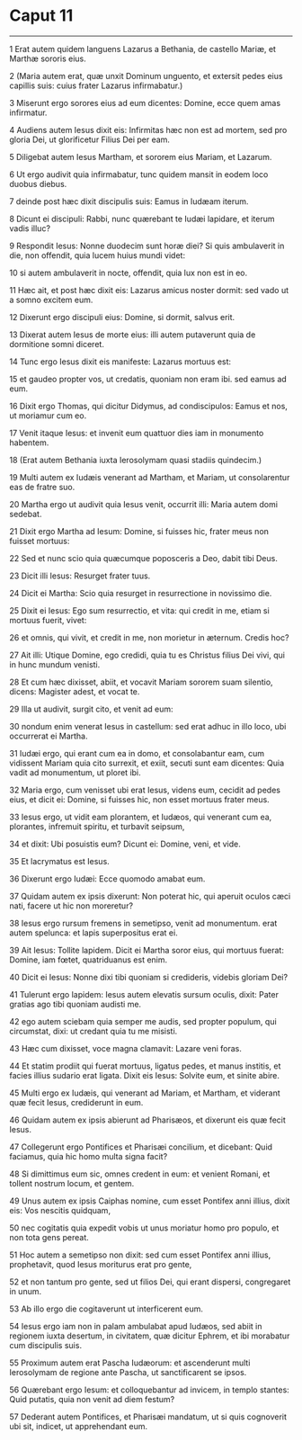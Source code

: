 # Caput 11

***

1 Erat autem quidem languens Lazarus a Bethania, de castello Mariæ, et Marthæ sororis eius.

2 (Maria autem erat, quæ unxit Dominum unguento, et extersit pedes eius capillis suis: cuius frater Lazarus infirmabatur.)

3 Miserunt ergo sorores eius ad eum dicentes: Domine, ecce quem amas infirmatur.

4 Audiens autem Iesus dixit eis: Infirmitas hæc non est ad mortem, sed pro gloria Dei, ut glorificetur Filius Dei per eam.

5 Diligebat autem Iesus Martham, et sororem eius Mariam, et Lazarum.

6 Ut ergo audivit quia infirmabatur, tunc quidem mansit in eodem loco duobus diebus.

7 deinde post hæc dixit discipulis suis: Eamus in Iudæam iterum.

8 Dicunt ei discipuli: Rabbi, nunc quærebant te Iudæi lapidare, et iterum vadis illuc?

9 Respondit Iesus: Nonne duodecim sunt horæ diei? Si quis ambulaverit in die, non offendit, quia lucem huius mundi videt:

10 si autem ambulaverit in nocte, offendit, quia lux non est in eo.

11 Hæc ait, et post hæc dixit eis: Lazarus amicus noster dormit: sed vado ut a somno excitem eum.

12 Dixerunt ergo discipuli eius: Domine, si dormit, salvus erit.

13 Dixerat autem Iesus de morte eius: illi autem putaverunt quia de dormitione somni diceret.

14 Tunc ergo Iesus dixit eis manifeste: Lazarus mortuus est:

15 et gaudeo propter vos, ut credatis, quoniam non eram ibi. sed eamus ad eum.

16 Dixit ergo Thomas, qui dicitur Didymus, ad condiscipulos: Eamus et nos, ut moriamur cum eo.

17 Venit itaque Iesus: et invenit eum quattuor dies iam in monumento habentem.

18 (Erat autem Bethania iuxta Ierosolymam quasi stadiis quindecim.)

19 Multi autem ex Iudæis venerant ad Martham, et Mariam, ut consolarentur eas de fratre suo.

20 Martha ergo ut audivit quia Iesus venit, occurrit illi: Maria autem domi sedebat.

21 Dixit ergo Martha ad Iesum: Domine, si fuisses hic, frater meus non fuisset mortuus:

22 Sed et nunc scio quia quæcumque poposceris a Deo, dabit tibi Deus.

23 Dicit illi Iesus: Resurget frater tuus.

24 Dicit ei Martha: Scio quia resurget in resurrectione in novissimo die.

25 Dixit ei Iesus: Ego sum resurrectio, et vita: qui credit in me, etiam si mortuus fuerit, vivet:

26 et omnis, qui vivit, et credit in me, non morietur in æternum. Credis hoc?

27 Ait illi: Utique Domine, ego credidi, quia tu es Christus filius Dei vivi, qui in hunc mundum venisti.

28 Et cum hæc dixisset, abiit, et vocavit Mariam sororem suam silentio, dicens: Magister adest, et vocat te.

29 Illa ut audivit, surgit cito, et venit ad eum:

30 nondum enim venerat Iesus in castellum: sed erat adhuc in illo loco, ubi occurrerat ei Martha.

31 Iudæi ergo, qui erant cum ea in domo, et consolabantur eam, cum vidissent Mariam quia cito surrexit, et exiit, secuti sunt eam dicentes: Quia vadit ad monumentum, ut ploret ibi.

32 Maria ergo, cum venisset ubi erat Iesus, videns eum, cecidit ad pedes eius, et dicit ei: Domine, si fuisses hic, non esset mortuus frater meus.

33 Iesus ergo, ut vidit eam plorantem, et Iudæos, qui venerant cum ea, plorantes, infremuit spiritu, et turbavit seipsum,

34 et dixit: Ubi posuistis eum? Dicunt ei: Domine, veni, et vide.

35 Et lacrymatus est Iesus.

36 Dixerunt ergo Iudæi: Ecce quomodo amabat eum.

37 Quidam autem ex ipsis dixerunt: Non poterat hic, qui aperuit oculos cæci nati, facere ut hic non moreretur?

38 Iesus ergo rursum fremens in semetipso, venit ad monumentum. erat autem spelunca: et lapis superpositus erat ei.

39 Ait Iesus: Tollite lapidem. Dicit ei Martha soror eius, qui mortuus fuerat: Domine, iam fœtet, quatriduanus est enim.

40 Dicit ei Iesus: Nonne dixi tibi quoniam si credideris, videbis gloriam Dei?

41 Tulerunt ergo lapidem: Iesus autem elevatis sursum oculis, dixit: Pater gratias ago tibi quoniam audisti me.

42 ego autem sciebam quia semper me audis, sed propter populum, qui circumstat, dixi: ut credant quia tu me misisti.

43 Hæc cum dixisset, voce magna clamavit: Lazare veni foras.

44 Et statim prodiit qui fuerat mortuus, ligatus pedes, et manus institis, et facies illius sudario erat ligata. Dixit eis Iesus: Solvite eum, et sinite abire.

45 Multi ergo ex Iudæis, qui venerant ad Mariam, et Martham, et viderant quæ fecit Iesus, crediderunt in eum.

46 Quidam autem ex ipsis abierunt ad Pharisæos, et dixerunt eis quæ fecit Iesus.

47 Collegerunt ergo Pontifices et Pharisæi concilium, et dicebant: Quid faciamus, quia hic homo multa signa facit?

48 Si dimittimus eum sic, omnes credent in eum: et venient Romani, et tollent nostrum locum, et gentem.

49 Unus autem ex ipsis Caiphas nomine, cum esset Pontifex anni illius, dixit eis: Vos nescitis quidquam,

50 nec cogitatis quia expedit vobis ut unus moriatur homo pro populo, et non tota gens pereat.

51 Hoc autem a semetipso non dixit: sed cum esset Pontifex anni illius, prophetavit, quod Iesus moriturus erat pro gente,

52 et non tantum pro gente, sed ut filios Dei, qui erant dispersi, congregaret in unum.

53 Ab illo ergo die cogitaverunt ut interficerent eum.

54 Iesus ergo iam non in palam ambulabat apud Iudæos, sed abiit in regionem iuxta desertum, in civitatem, quæ dicitur Ephrem, et ibi morabatur cum discipulis suis.

55 Proximum autem erat Pascha Iudæorum: et ascenderunt multi Ierosolymam de regione ante Pascha, ut sanctificarent se ipsos.

56 Quærebant ergo Iesum: et colloquebantur ad invicem, in templo stantes: Quid putatis, quia non venit ad diem festum?

57 Dederant autem Pontifices, et Pharisæi mandatum, ut si quis cognoverit ubi sit, indicet, ut apprehendant eum.

